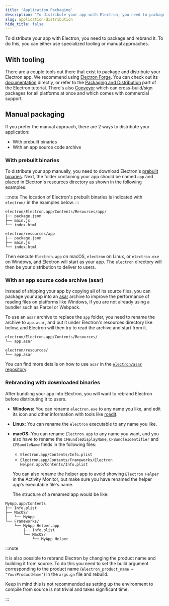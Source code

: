 ```yaml
---
title: 'Application Packaging'
description: 'To distribute your app with Electron, you need to package and rebrand it. To do this, you can either use specialized tooling or manual approaches.'
slug: application-distribution
hide_title: false
---
```


To distribute your app with Electron, you need to package and rebrand it. To do this, you
can either use specialized tooling or manual approaches.

## With tooling

There are a couple tools out there that exist to package and distribute your Electron app.
We recommend using [Electron Forge](./forge-overview.md). You can check out
its [documentation](https://www.electronforge.io) directly, or refer to the [Packaging and Distribution](./tutorial-5-packaging.md)
part of the Electron tutorial. There's also [Conveyor](https://www.hydraulic.software/electron.html) which can cross-build/sign packages for all platforms at once and which comes with commercial support.

## Manual packaging

If you prefer the manual approach, there are 2 ways to distribute your application:

- With prebuilt binaries
- With an app source code archive

### With prebuilt binaries

To distribute your app manually, you need to download Electron's [prebuilt
binaries](https://github.com/electron/electron/releases). Next, the folder
containing your app should be named `app` and placed in Electron's resources
directory as shown in the following examples.

:::note
The location of Electron's prebuilt binaries is indicated
with `electron/` in the examples below.
:::

```plain title='macOS'
electron/Electron.app/Contents/Resources/app/
├── package.json
├── main.js
└── index.html
```

```plain title='Windows and Linux'
electron/resources/app
├── package.json
├── main.js
└── index.html
```

Then execute `Electron.app` on macOS, `electron` on Linux, or `electron.exe`
on Windows, and Electron will start as your app. The `electron` directory
will then be your distribution to deliver to users.

### With an app source code archive (asar)

Instead of shipping your app by copying all of its source files, you can
package your app into an [asar] archive to improve the performance of reading
files on platforms like Windows, if you are not already using a bundler such
as Parcel or Webpack.

To use an `asar` archive to replace the `app` folder, you need to rename the
archive to `app.asar`, and put it under Electron's resources directory like
below, and Electron will then try to read the archive and start from it.

```plain title='macOS'
electron/Electron.app/Contents/Resources/
└── app.asar
```

```plain title='Windows'
electron/resources/
└── app.asar
```

You can find more details on how to use `asar` in the
[`electron/asar` repository][asar].

### Rebranding with downloaded binaries

After bundling your app into Electron, you will want to rebrand Electron
before distributing it to users.

- **Windows:** You can rename `electron.exe` to any name you like, and edit
  its icon and other information with tools like [rcedit](https://github.com/electron/rcedit).
- **Linux:** You can rename the `electron` executable to any name you like.
- **macOS:** You can rename `Electron.app` to any name you want, and you also have to rename
  the `CFBundleDisplayName`, `CFBundleIdentifier` and `CFBundleName` fields in the
  following files:

  - `Electron.app/Contents/Info.plist`
  - `Electron.app/Contents/Frameworks/Electron Helper.app/Contents/Info.plist`

  You can also rename the helper app to avoid showing `Electron Helper` in the
  Activity Monitor, but make sure you have renamed the helper app's executable
  file's name.

  The structure of a renamed app would be like:

```plain
MyApp.app/Contents
├── Info.plist
├── MacOS/
│   └── MyApp
└── Frameworks/
    └── MyApp Helper.app
        ├── Info.plist
        └── MacOS/
            └── MyApp Helper
```

:::note

it is also possible to rebrand Electron by changing the product name and
building it from source. To do this you need to set the build argument
corresponding to the product name (`electron_product_name = "YourProductName"`)
in the `args.gn` file and rebuild.

Keep in mind this is not recommended as setting up the environment to compile
from source is not trivial and takes significant time.

:::

[asar]: https://github.com/electron/asar
